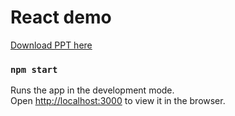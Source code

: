 # React demo

[Download PPT here](https://github.com/narensulegai/react-demo/raw/master/ReactDemo.pdf)

### `npm start`

Runs the app in the development mode.\
Open [http://localhost:3000](http://localhost:3000) to view it in the browser.
